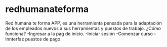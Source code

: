# redhumanateforma
Red humana te forma APP, es una herramienta pensada  para la adaptación de los empleados nuevos a sus herramientas y puestos de trabajo.
¿Cómo funciona?
-Ingresar a la pag de inicio.
-Iniciar sesión
-Comenzar curso
-Innterfaz puestos de pago
